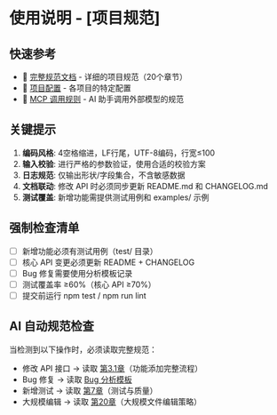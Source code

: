 # 使用说明 - [项目规范]

## 快速参考
- 📖 [完整规范文档](../guidelines/README.md) - 详细的项目规范（20个章节）
- 📁 [项目配置](../guidelines/profiles/) - 各项目的特定配置
- 🤖 [MCP 调用规则](../guidelines/mcp-rule.md) - AI 助手调用外部模型的规范

## 关键提示
1. **编码风格**: 4空格缩进，LF行尾，UTF-8编码，行宽≤100
2. **输入校验**: 进行严格的参数验证，使用合适的校验方案
3. **日志规范**: 仅输出形状/字段集合，不含敏感数据
4. **文档联动**: 修改 API 时必须同步更新 README.md 和 CHANGELOG.md
5. **测试覆盖**: 新增功能需提供测试用例和 examples/ 示例

## 强制检查清单
- [ ] 新增功能必须有测试用例（test/ 目录）
- [ ] 核心 API 变更必须更新 README + CHANGELOG
- [ ] Bug 修复需要使用分析模板记录
- [ ] 测试覆盖率 ≥60%（核心 API ≥70%）
- [ ] 提交前运行 npm test / npm run lint

## AI 自动规范检查
当检测到以下操作时，必须读取完整规范：
- 修改 API 接口 → 读取 [第3.1章](../guidelines/README.md#31-功能添加完整流程四要素代码-测试-示例-文档)（功能添加完整流程）
- Bug 修复 → 读取 [Bug 分析模板](../guidelines/templates/bug-fix-analysis-template.md)
- 新增测试 → 读取 [第7章](../guidelines/README.md#7-测试与质量)（测试与质量）
- 大规模编辑 → 读取 [第20章](../guidelines/README.md#20-大规模文件编辑策略ai-辅助开发)（大规模文件编辑策略）
